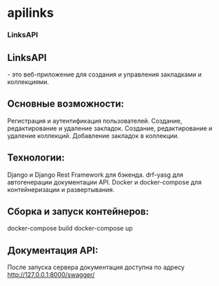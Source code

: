 # apilinks
<h3>LinksAPI</h3>

<h2>LinksAPI</h2> - это веб-приложение для создания и управления закладками и коллекциями.

<h2>Основные возможности:</h2>

Регистрация и аутентификация пользователей.
Создание, редактирование и удаление закладок.
Создание, редактирование и удаление коллекций.
Добавление закладок в коллекции.

<h2>Технологии:</h2>
Django и Django Rest Framework для бэкенда.
drf-yasg для автогенерации документации API.
Docker и docker-compose для контейнеризации и развертывания.

<h2>Сборка и запуск контейнеров:</h2>

docker-compose build
docker-compose up


<h2>Документация API:</h2>

После запуска сервера документация доступна по адресу http://127.0.0.1:8000/swagger/
